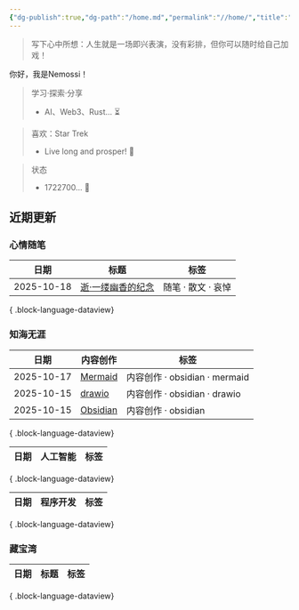 ```yaml
---
{"dg-publish":true,"dg-path":"/home.md","permalink":"//home/","title":"Hello, World","tags":["gardenEntry"],"noteIcon":""}
---
```


> 写下心中所想：人生就是一场即兴表演，没有彩排，但你可以随时给自己加戏！

你好，我是Nemossi！

> 学习·探索·分享
> - AI、Web3、Rust... ⏳

> 喜欢：Star Trek
> - Live long and prosper! 🖖

> 状态
> - 1722700... 🐠

## 近期更新

### 心情随笔

| 日期         | 标题                                                | 标签           |
| ---------- | ------------------------------------------------- | ------------ |
| 2025-10-18 | [逝·一缕幽香的纪念]([[日记/随笔/2024/20240120\|20240120]]) | 随笔 · 散文 · 哀悼 |

{ .block-language-dataview}

### 知海无涯

| 日期         | 内容创作                                                      | 标签                        |
| ---------- | --------------------------------------------------------- | ------------------------- |
| 2025-10-17 | [Mermaid]([[知识/内容创作/obsidian/ob-mermaid\|ob-mermaid]]) | 内容创作 · obsidian · mermaid |
| 2025-10-15 | [drawio]([[知识/内容创作/obsidian/ob-drawio\|ob-drawio]])    | 内容创作 · obsidian · drawio  |
| 2025-10-15 | [Obsidian]([[知识/内容创作/obsidian/obsidian\|obsidian]])    | 内容创作 · obsidian           |

{ .block-language-dataview}

| 日期 | 人工智能 | 标签 |
| -- | ---- | -- |

{ .block-language-dataview}

| 日期 | 程序开发 | 标签 |
| -- | ---- | -- |

{ .block-language-dataview}

### 藏宝湾

| 日期 | 标题 | 标签 |
| -- | -- | -- |

{ .block-language-dataview}
